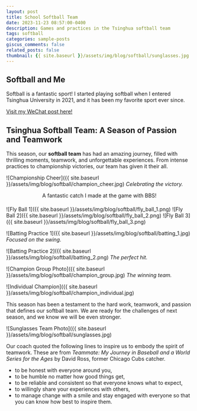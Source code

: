 ```yaml
---
layout: post
title: School Softball Team
date: 2023-11-23 08:57:00-0400
description: Games and practices in the Tsinghua softball team
tags: softball
categories: sample-posts
giscus_comments: false
related_posts: false
thumbnail: {{ site.baseurl }}/assets/img/blog/softball/sunglasses.jpg
---
```


## Softball and Me
Softball is a fantastic sport!
I started playing softball when I entered Tsinghua University in 2021, and it has been my favorite sport ever since.

[Visit my WeChat post here!](https://mp.weixin.qq.com/s/fWlLqW4PSBXamksC2DPTAg)

## Tsinghua Softball Team: A Season of Passion and Teamwork

This season, our **softball team** has had an amazing journey, filled with thrilling moments, teamwork, and unforgettable experiences. 
From intense practices to championship victories, our team has given it their all.

![Championship Cheer]({{ site.baseurl }}/assets/img/blog/softball/champion_cheer.jpg)
*Celebrating the victory.*

<div style="text-align: center; margin-bottom: 20px;">
    A fantastic catch I made at the game with BBS!
</div>

<div style="display: flex; gap: 15px; flex-wrap: wrap; justify-content: center;">
    ![Fly Ball 1]({{ site.baseurl }}/assets/img/blog/softball/fly_ball_1.png)
    ![Fly Ball 2]({{ site.baseurl }}/assets/img/blog/softball/fly_ball_2.png)
    ![Fly Ball 3]({{ site.baseurl }}/assets/img/blog/softball/fly_ball_3.png)
</div>


![Batting Practice 1]({{ site.baseurl }}/assets/img/blog/softball/batting_1.jpg)
*Focused on the swing.*

![Batting Practice 2]({{ site.baseurl }}/assets/img/blog/softball/batting_2.png)
*The perfect hit.*




![Champion Group Photo]({{ site.baseurl }}/assets/img/blog/softball/champion_group.jpg)
*The winning team.*

![Individual Champion]({{ site.baseurl }}/assets/img/blog/softball/champion_individual.jpg)

This season has been a testament to the hard work, teamwork, and passion that defines our softball team. We are ready for the challenges of next season, and we know we will be even stronger.

![Sunglasses Team Photo]({{ site.baseurl }}/assets/img/blog/softball/sunglasses.jpg)

Our coach quoted the following lines to inspire us to embody the spirit of teamwork. These are from *Teammate: My Journey in Baseball and a World Series for the Ages* by David Ross, former Chicago Cubs catcher. 

- to be honest with everyone around you,  
- to be humble no matter how good things get,  
- to be reliable and consistent so that everyone knows what to expect,  
- to willingly share your experiences with others,  
- to manage change with a smile and stay engaged with everyone so that you can know how best to inspire them.
